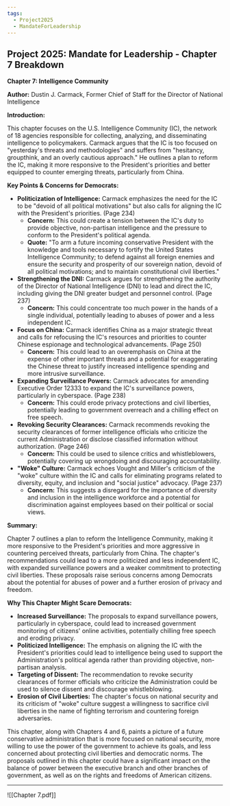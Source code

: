 ```yaml
---
tags:
  - Project2025
  - MandateForLeadership
---
```

## Project 2025: Mandate for Leadership - Chapter 7 Breakdown

**Chapter 7: Intelligence Community**

**Author:** Dustin J. Carmack, Former Chief of Staff for the Director of National Intelligence

**Introduction:**

This chapter focuses on the U.S. Intelligence Community (IC), the network of 18 agencies responsible for collecting, analyzing, and disseminating intelligence to policymakers. Carmack argues that the IC is too focused on "yesterday's threats and methodologies" and suffers from "hesitancy, groupthink, and an overly cautious approach." He outlines a plan to reform the IC, making it more responsive to the President's priorities and better equipped to counter emerging threats, particularly from China.

**Key Points & Concerns for Democrats:**

* **Politicization of Intelligence:** Carmack emphasizes the need for the IC to be "devoid of all political motivations" but also calls for aligning the IC with the President's priorities. (Page 234)
    * **Concern:** This could create a tension between the IC's duty to provide objective, non-partisan intelligence and the pressure to conform to the President's political agenda.
    * **Quote:** "To arm a future incoming conservative President with the knowledge and tools necessary to fortify the United States Intelligence Community; to defend against all foreign enemies and ensure the security and prosperity of our sovereign nation, devoid of all political motivations; and to maintain constitutional civil liberties."
* **Strengthening the DNI:** Carmack argues for strengthening the authority of the Director of National Intelligence (DNI) to lead and direct the IC, including giving the DNI greater budget and personnel control. (Page 237)
    * **Concern:** This could concentrate too much power in the hands of a single individual, potentially leading to abuses of power and a less independent IC.
* **Focus on China:** Carmack identifies China as a major strategic threat and calls for refocusing the IC's resources and priorities to counter Chinese espionage and technological advancements. (Page 250)
    * **Concern:** This could lead to an overemphasis on China at the expense of other important threats and a potential for exaggerating the Chinese threat to justify increased intelligence spending and more intrusive surveillance.
* **Expanding Surveillance Powers:** Carmack advocates for amending Executive Order 12333 to expand the IC's surveillance powers, particularly in cyberspace. (Page 238)
    * **Concern:** This could erode privacy protections and civil liberties, potentially leading to government overreach and a chilling effect on free speech.
* **Revoking Security Clearances:** Carmack recommends revoking the security clearances of former intelligence officials who criticize the current Administration or disclose classified information without authorization. (Page 246)
    * **Concern:** This could be used to silence critics and whistleblowers, potentially covering up wrongdoing and discouraging accountability.
* **"Woke" Culture:** Carmack echoes Vought and Miller's criticism of the "woke" culture within the IC and calls for eliminating programs related to diversity, equity, and inclusion and "social justice" advocacy. (Page 237)
    * **Concern:** This suggests a disregard for the importance of diversity and inclusion in the intelligence workforce and a potential for discrimination against employees based on their political or social views.

**Summary:**

Chapter 7 outlines a plan to reform the Intelligence Community, making it more responsive to the President's priorities and more aggressive in countering perceived threats, particularly from China. The chapter's recommendations could lead to a more politicized and less independent IC, with expanded surveillance powers and a weaker commitment to protecting civil liberties. These proposals raise serious concerns among Democrats about the potential for abuses of power and a further erosion of privacy and freedom.

**Why This Chapter Might Scare Democrats:**

* **Increased Surveillance:** The proposals to expand surveillance powers, particularly in cyberspace, could lead to increased government monitoring of citizens' online activities, potentially chilling free speech and eroding privacy.
* **Politicized Intelligence:** The emphasis on aligning the IC with the President's priorities could lead to intelligence being used to support the Administration's political agenda rather than providing objective, non-partisan analysis.
* **Targeting of Dissent:** The recommendation to revoke security clearances of former officials who criticize the Administration could be used to silence dissent and discourage whistleblowing.
* **Erosion of Civil Liberties:** The chapter's focus on national security and its criticism of "woke" culture suggest a willingness to sacrifice civil liberties in the name of fighting terrorism and countering foreign adversaries.

This chapter, along with Chapters 4 and 6, paints a picture of a future conservative administration that is more focused on national security, more willing to use the power of the government to achieve its goals, and less concerned about protecting civil liberties and democratic norms. The proposals outlined in this chapter could have a significant impact on the balance of power between the executive branch and other branches of government, as well as on the rights and freedoms of American citizens. 

---

![[Chapter 7.pdf]]